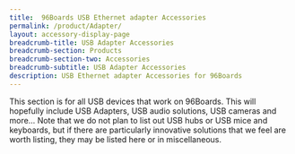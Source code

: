 ```yaml
---
title:  96Boards USB Ethernet adapter Accessories
permalink: /product/Adapter/
layout: accessory-display-page
breadcrumb-title: USB Adapter Accessories
breadcrumb-section: Products
breadcrumb-section-two: Accessories
breadcrumb-subtitle: USB Adapter Accessories
description: USB Ethernet adapter Accessories for 96Boards
---
```

This section is for all USB devices that work on 96Boards. This will hopefully include USB Adapters, USB audio solutions, USB cameras and more… Note that we do not plan to list out USB hubs or USB mice and keyboards, but if there are particularly innovative solutions that we feel are worth listing, they may be listed here or in miscellaneous.
